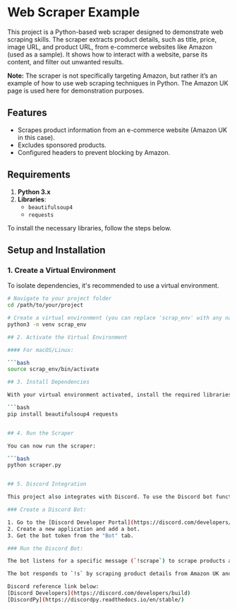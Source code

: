 # Web Scraper Example

This project is a Python-based web scraper designed to demonstrate web scraping skills. The scraper extracts product details, such as title, price, image URL, and product URL, from e-commerce websites like Amazon (used as a sample). It shows how to interact with a website, parse its content, and filter out unwanted results.

**Note:** The scraper is not specifically targeting Amazon, but rather it’s an example of how to use web scraping techniques in Python. The Amazon UK page is used here for demonstration purposes.

## Features

- Scrapes product information from an e-commerce website (Amazon UK in this case).
- Excludes sponsored products.
- Configured headers to prevent blocking by Amazon.

## Requirements

1. **Python 3.x**
2. **Libraries**:
   - `beautifulsoup4`
   - `requests`

To install the necessary libraries, follow the steps below.

## Setup and Installation

### 1. Create a Virtual Environment

To isolate dependencies, it's recommended to use a virtual environment.

````bash
# Navigate to your project folder
cd /path/to/your/project

# Create a virtual environment (you can replace 'scrap_env' with any name)
python3 -m venv scrap_env

## 2. Activate the Virtual Environment

#### For macOS/Linux:

```bash
source scrap_env/bin/activate

## 3. Install Dependencies

With your virtual environment activated, install the required libraries:

```bash
pip install beautifulsoup4 requests


## 4. Run the Scraper

You can now run the scraper:

```bash
python scraper.py


## 5. Discord Integration

This project also integrates with Discord. To use the Discord bot functionality, follow the steps below:

### Create a Discord Bot:

1. Go to the [Discord Developer Portal](https://discord.com/developers/applications).
2. Create a new application and add a bot.
3. Get the bot token from the "Bot" tab.

### Run the Discord Bot:

The bot listens for a specific message (`!scrape`) to scrape products and send them to your Discord channel.

The bot responds to `!s` by scraping product details from Amazon UK and sends the results as rich embeds to the Discord channel.

Discord reference link below:
[Discord Developers](https://discord.com/developers/build)
[DiscordPy](https://discordpy.readthedocs.io/en/stable/)
````
